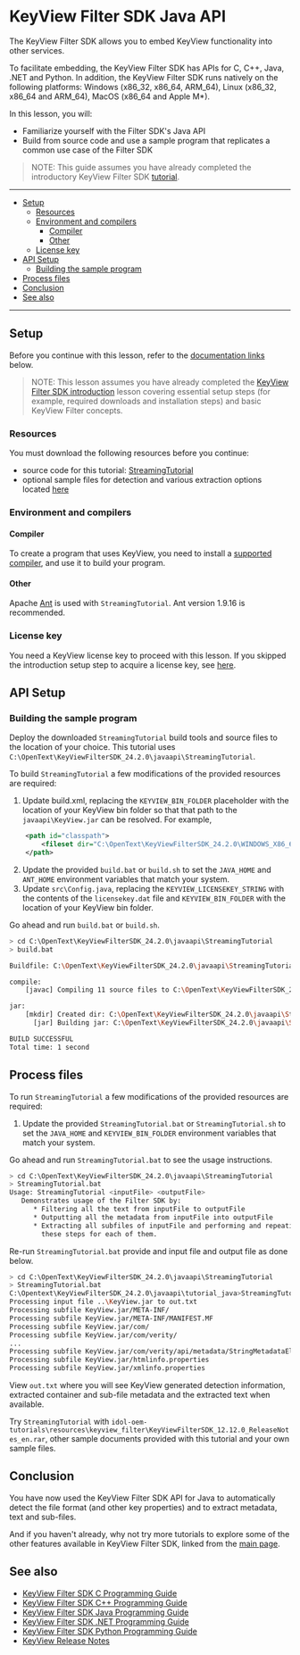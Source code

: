 # KeyView Filter SDK Java API

The KeyView Filter SDK allows you to embed KeyView functionality into other services.

To facilitate embedding, the KeyView Filter SDK has APIs for C, C++, Java, .NET and Python.  In addition, the KeyView Filter SDK runs natively on the following platforms: Windows (x86_32, x86_64, ARM_64), Linux (x86_32, x86_64 and ARM_64), MacOS (x86_64 and Apple M*). 

In this lesson, you will:

- Familiarize yourself with the Filter SDK's Java API
- Build from source code and use a sample program that replicates a common use case of the Filter SDK

> NOTE: This guide assumes you have already completed the introductory KeyView Filter SDK [tutorial](introduction.md#keyview-filter-sdk-introduction).

---

- [Setup](#setup)
	- [Resources](#resources)
	- [Environment and compilers](#environment-and-compilers)
		- [Compiler](#compiler)
		- [Other](#other)
	- [License key](#license-key)
- [API Setup](#api-setup)
	- [Building the sample program](#building-the-sample-program)
- [Process files](#process-files)
- [Conclusion](#conclusion)
- [See also](#see-also)

---

## Setup

Before you continue with this lesson, refer to the [documentation links](#see-also) below.

> NOTE: This lesson assumes you have already completed the [KeyView Filter SDK introduction](introduction.md#keyview-filter-sdk-introduction) lesson covering essential setup steps (for example, required downloads and installation steps) and basic KeyView Filter concepts.

### Resources

You must download the following resources before you continue:
- source code for this tutorial: [StreamingTutorial](../../resources/keyview_filter/sdk/Java/StreamingTutorial)
- optional sample files for detection and various extraction options located [here](../../resources/keyview_filter)

### Environment and compilers

#### Compiler

To create a program that uses KeyView, you need to install a [supported compiler](https://www.microfocus.com/documentation/idol/IDOL_24.2/KeyviewFilterSDK_24.2_Documentation/Guides/html/java-programming/Content/Shared/_KV_Platform_Compilers.htm), and use it to build your program.

#### Other

Apache [Ant](https://ant.apache.org/) is used with `StreamingTutorial`.  Ant version 1.9.16 is recommended.

### License key

You need a KeyView license key to proceed with this lesson.  If you skipped the introduction setup step to acquire a license key, see [here](introduction.md#activate-a-license-key).

## API Setup

### Building the sample program

Deploy the downloaded `StreamingTutorial` build tools and source files to the location of your choice.  This tutorial uses `C:\OpenText\KeyViewFilterSDK_24.2.0\javaapi\StreamingTutorial`.

To build `StreamingTutorial` a few modifications of the provided resources are required:
1. Update build.xml, replacing the `KEYVIEW_BIN_FOLDER` placeholder with the location of your KeyView bin folder so that that path to the `javaapi\KeyView.jar` can be resolved. For example,
```xml
	<path id="classpath">
		<fileset dir="C:\OpenText\KeyViewFilterSDK_24.2.0\WINDOWS_X86_64\bin\..\..\javaapi\" includes="KeyView.jar" />
	</path>
```
2. Update the provided `build.bat` or `build.sh` to set the `JAVA_HOME` and `ANT_HOME` environment variables that match your system.
3. Update `src\Config.java`, replacing the `KEYVIEW_LICENSEKEY_STRING` with the contents of the `licensekey.dat` file and `KEYVIEW_BIN_FOLDER` with the location of your KeyView bin folder.

Go ahead and run `build.bat` or `build.sh`.
```sh
> cd C:\OpenText\KeyViewFilterSDK_24.2.0\javaapi\StreamingTutorial
> build.bat

Buildfile: C:\OpenText\KeyViewFilterSDK_24.2.0\javaapi\StreamingTutorial\build.xml

compile:
    [javac] Compiling 11 source files to C:\OpenText\KeyViewFilterSDK_24.2.0\javaapi\StreamingTutorial\build\classes

jar:
    [mkdir] Created dir: C:\OpenText\KeyViewFilterSDK_24.2.0\javaapi\StreamingTutorial\build\jar
      [jar] Building jar: C:\OpenText\KeyViewFilterSDK_24.2.0\javaapi\StreamingTutorial\build\jar\StreamingTutorial.jar

BUILD SUCCESSFUL
Total time: 1 second
```

## Process files

To run `StreamingTutorial` a few modifications of the provided resources are required:
1. Update the provided `StreamingTutorial.bat` or `StreamingTutorial.sh` to set the `JAVA_HOME` and `KEYVIEW_BIN_FOLDER` environment variables that match your system.

Go ahead and run `StreamingTutorial.bat` to see the usage instructions.
```sh
> cd C:\OpenText\KeyViewFilterSDK_24.2.0\javaapi\StreamingTutorial
> StreamingTutorial.bat
Usage: StreamingTutorial <inputFile> <outputFile>
   Demonstrates usage of the Filter SDK by:
      * Filtering all the text from inputFile to outputFile
      * Outputting all the metadata from inputFile into outputFile
      * Extracting all subfiles of inputFile and performing and repeating
        these steps for each of them.
```

Re-run `StreamingTutorial.bat` provide and input file and output file as done below.
```sh
> cd C:\OpenText\KeyViewFilterSDK_24.2.0\javaapi\StreamingTutorial
> StreamingTutorial.bat 
C:\Opentext\KeyViewFilterSDK_24.2.0\javaapi\tutorial_java>StreamingTutorial.bat ..\KeyView.jar out.txt
Processing input file ..\KeyView.jar to out.txt
Processing subfile KeyView.jar/META-INF/
Processing subfile KeyView.jar/META-INF/MANIFEST.MF
Processing subfile KeyView.jar/com/
Processing subfile KeyView.jar/com/verity/
...
Processing subfile KeyView.jar/com/verity/api/metadata/StringMetadataElement.class
Processing subfile KeyView.jar/htmlinfo.properties
Processing subfile KeyView.jar/xmlinfo.properties
```

View `out.txt` where you will see KeyView generated detection information, extracted container and sub-file metadata and the extracted text when available.

Try `StreamingTutorial` with `idol-oem-tutorials\resources\keyview_filter\KeyViewFilterSDK_12.12.0_ReleaseNotes_en.rar`, other sample documents provided with this tutorial and your own sample files.

## Conclusion

You have now used the KeyView Filter SDK API for Java to automatically detect the file format (and other key properties) and to extract metadata, text and sub-files.

And if you haven't already, why not try more tutorials to explore some of the other features available in KeyView Filter SDK, linked from the [main page](../README.md#keyview-filter-showcase).

## See also

- [KeyView Filter SDK C Programming Guide](https://www.microfocus.com/documentation/idol/IDOL_24_2/KeyviewFilterSDK_24.2_Documentation/Guides/html/c-programming/index.html)
- [KeyView Filter SDK C++ Programming Guide](https://www.microfocus.com/documentation/idol/IDOL_24_2/KeyviewFilterSDK_24.2_Documentation/Guides/html/cpp-programming/index.html)
- [KeyView Filter SDK Java Programming Guide](https://www.microfocus.com/documentation/idol/IDOL_24_2/KeyviewFilterSDK_24.2_Documentation/Guides/html/java-programming/index.html)
- [KeyView Filter SDK .NET Programming Guide](https://www.microfocus.com/documentation/idol/IDOL_24_2/KeyviewFilterSDK_24.2_Documentation/Guides/html/dotnet-programming/index.html)
- [KeyView Filter SDK Python Programming Guide](https://www.microfocus.com/documentation/idol/IDOL_24_2/KeyviewFilterSDK_24.2_Documentation/Guides/html/python-programming/)
- [KeyView Release Notes](https://www.microfocus.com/documentation/idol/IDOL_24_2/IDOLReleaseNotes_24.2_Documentation/oem/Content/_KeyView.htm)